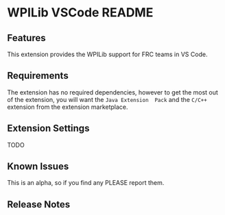 # WPILib VSCode README

## Features

This extension provides the WPILib support for FRC teams in VS Code.

## Requirements

The extension has no required dependencies, however to get the most out of the extension, you will want the `Java Extension  Pack` and the `C/C++` extension from the extension marketplace.

## Extension Settings

TODO

## Known Issues

This is an alpha, so if you find any PLEASE report them.

## Release Notes
